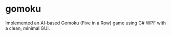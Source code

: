# gomoku
Implemented an AI-based Gomoku (Five in a Row) game using C# WPF with a clean, minimal GUI. 
